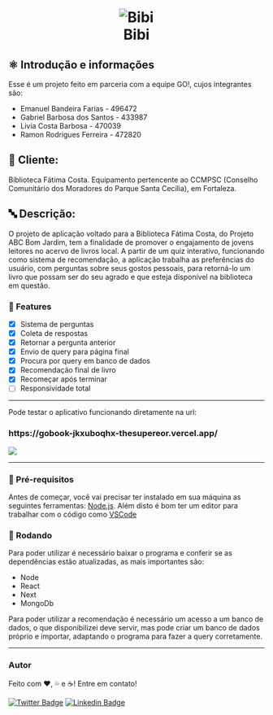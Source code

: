 <h1 align="center">
 <img alt="Bibi" title="#Bibi" src="https://user-images.githubusercontent.com/55772578/131390440-2f05d572-66fe-4e51-8150-c49e85d3cbb4.png" />
  <br/>
  Bibi
</h1>

<h2> ⚛ Introdução e informações</h2>

<p>Esse é um projeto feito em parceria com a equipe GO!, cujos integrantes são:</p>

<ul>
  <li>Emanuel Bandeira Farias - 496472</li>
  <li>Gabriel Barbosa dos Santos - 433987</li>
  <li>Livia Costa Barbosa - 470039</li>
  <li>Ramon Rodrigues Ferreira - 472820</li>
</ul>

<h2> 🤗 Cliente:</h2>
Biblioteca Fátima Costa. Equipamento pertencente ao CCMPSC (Conselho Comunitário dos Moradores do Parque Santa Cecília), em Fortaleza.

<h2> 🔤 Descrição:</h2>
O projeto de aplicação voltado para a Biblioteca Fátima Costa, do Projeto ABC Bom Jardim, tem a finalidade de promover o engajamento de jovens leitores no acervo de livros local. A partir de um quiz interativo, funcionando como sistema de recomendação, a aplicação trabalha as preferências do usuário, com perguntas sobre seus gostos pessoais, para retorná-lo um livro que possam ser do seu agrado e que esteja disponível na biblioteca em questão.

### 🦾 Features

- [x] Sistema de perguntas
- [x] Coleta de respostas
- [x] Retornar a pergunta anterior
- [x] Envio de query para página final 
- [x] Procura por query em banco de dados
- [x] Recomendação final de livro
- [x] Recomeçar após terminar
- [ ] Responsividade total

---

Pode testar o aplicativo funcionando diretamente na url:
<h3>https://gobook-jkxuboqhx-thesupereor.vercel.app/</h3>

<a align="center" href="https://gobook-jkxuboqhx-thesupereor.vercel.app/">
  <img src="https://user-images.githubusercontent.com/55772578/131395276-2e37cefd-d6fa-41a1-9a7b-6e8ed2cf942b.png" />
</a>

---

### 🎫 Pré-requisitos

Antes de começar, você vai precisar ter instalado em sua máquina as seguintes ferramentas:
[Node.js](https://nodejs.org/en/). 
Além disto é bom ter um editor para trabalhar com o código como [VSCode](https://code.visualstudio.com/)

### 🎲 Rodando

Para poder utilizar é necessário baixar o programa e conferir se as dependências estão atualizadas, as mais importantes são:

- Node
- React
- Next
- MongoDb

Para poder utilizar a recomendação é necessário um acesso a um banco de dados, o que disponibilizei deve servir, mas pode criar um banco de dados próprio e importar, adaptando o programa para fazer a query corretamente.

---
### Autor

Feito com ❤️, 💦 e ☕! Entre em contato!

[![Twitter Badge](https://img.shields.io/badge/-@TheSupereor-1ca0f1?style=flat-square&labelColor=1ca0f1&logo=twitter&logoColor=white&link=https://twitter.com/thesupereor)](https://twitter.com/thesupereor) 
[![Linkedin Badge](https://img.shields.io/badge/-Narciso-blue?style=flat-square&logo=Linkedin&logoColor=white&link=https://www.linkedin.com/in/narcisoferreira/)](https://www.linkedin.com/in/narcisoferreira/) 
